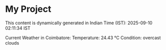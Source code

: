 # My Project

This content is dynamically generated in Indian Time (IST): 2025-09-10 02:11:34 IST


Current Weather in Coimbatore:
Temperature: 24.43 °C
Condition: overcast clouds
